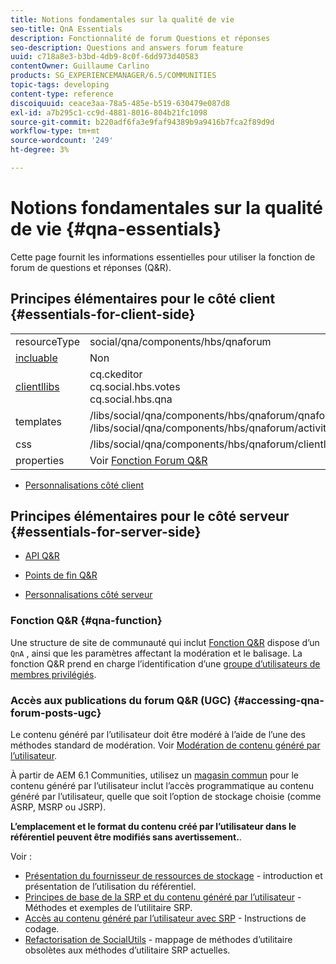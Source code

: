 ```yaml
---
title: Notions fondamentales sur la qualité de vie
seo-title: QnA Essentials
description: Fonctionnalité de forum Questions et réponses
seo-description: Questions and answers forum feature
uuid: c718a8e3-b3bd-4db9-8c0f-6dd973d40583
contentOwner: Guillaume Carlino
products: SG_EXPERIENCEMANAGER/6.5/COMMUNITIES
topic-tags: developing
content-type: reference
discoiquuid: ceace3aa-78a5-485e-b519-630479e087d8
exl-id: a7b295c1-cc9d-4881-8016-804b21fc1098
source-git-commit: b220adf6fa3e9faf94389b9a9416b7fca2f89d9d
workflow-type: tm+mt
source-wordcount: '249'
ht-degree: 3%

---
```


# Notions fondamentales sur la qualité de vie {#qna-essentials}

Cette page fournit les informations essentielles pour utiliser la fonction de forum de questions et réponses (Q&amp;R).

## Principes élémentaires pour le côté client {#essentials-for-client-side}

<table>
 <tbody>
  <tr>
   <td> resourceType</td>
   <td>social/qna/components/hbs/qnaforum</td>
  </tr>
  <tr>
   <td> <a href="scf.md#add-or-include-a-communities-component">incluable</a></td>
   <td>Non</td>
  </tr>
  <tr>
   <td> <a href="clientlibs.md">clientllibs</a></td>
   <td>cq.ckeditor<br /> cq.social.hbs.votes<br /> cq.social.hbs.qna</td>
  </tr>
  <tr>
   <td> templates</td>
   <td> /libs/social/qna/components/hbs/qnaforum/qnaforum.hbs<br /> /libs/social/qna/components/hbs/qnaforum/activity-title.hbs</td>
  </tr>
  <tr>
   <td> css</td>
   <td> /libs/social/qna/components/hbs/qnaforum/clientlibs/qnaforum.css</td>
  </tr>
  <tr>
   <td> properties</td>
   <td>Voir <a href="working-with-qna.md">Fonction Forum Q&amp;R</a></td>
  </tr>
 </tbody>
</table>

* [Personnalisations côté client](client-customize.md)

## Principes élémentaires pour le côté serveur {#essentials-for-server-side}

* [API Q&amp;R](https://helpx.adobe.com/experience-manager/6-5/sites/developing/using/reference-materials/javadoc/com/adobe/cq/social/qna/client/api/package-summary.html)

* [Points de fin Q&amp;R](https://helpx.adobe.com/experience-manager/6-5/sites/developing/using/reference-materials/javadoc/com/adobe/cq/social/qna/client/endpoints/package-summary.html)

* [Personnalisations côté serveur](server-customize.md)

### Fonction Q&amp;R {#qna-function}

Une structure de site de communauté qui inclut [Fonction Q&amp;R](functions.md#qna-function) dispose d’un `QnA` , ainsi que les paramètres affectant la modération et le balisage. La fonction Q&amp;R prend en charge l’identification d’une [groupe d’utilisateurs de membres privilégiés](users.md#privileged-members-group).

### Accès aux publications du forum Q&amp;R (UGC) {#accessing-qna-forum-posts-ugc}

Le contenu généré par l’utilisateur doit être modéré à l’aide de l’une des méthodes standard de modération.
Voir [Modération de contenu généré par l’utilisateur](moderate-ugc.md).

À partir de AEM 6.1 Communities, utilisez un [magasin commun](working-with-srp.md) pour le contenu généré par l’utilisateur inclut l’accès programmatique au contenu généré par l’utilisateur, quelle que soit l’option de stockage choisie (comme ASRP, MSRP ou JSRP).

**L’emplacement et le format du contenu créé par l’utilisateur dans le référentiel peuvent être modifiés sans avertissement.**.

Voir :

* [Présentation du fournisseur de ressources de stockage](srp.md) - introduction et présentation de l’utilisation du référentiel.
* [Principes de base de la SRP et du contenu généré par l’utilisateur](srp-and-ugc.md) - Méthodes et exemples de l’utilitaire SRP.
* [Accès au contenu généré par l’utilisateur avec SRP](accessing-ugc-with-srp.md) - Instructions de codage.
* [Refactorisation de SocialUtils](socialutils.md) - mappage de méthodes d’utilitaire obsolètes aux méthodes d’utilitaire SRP actuelles.

